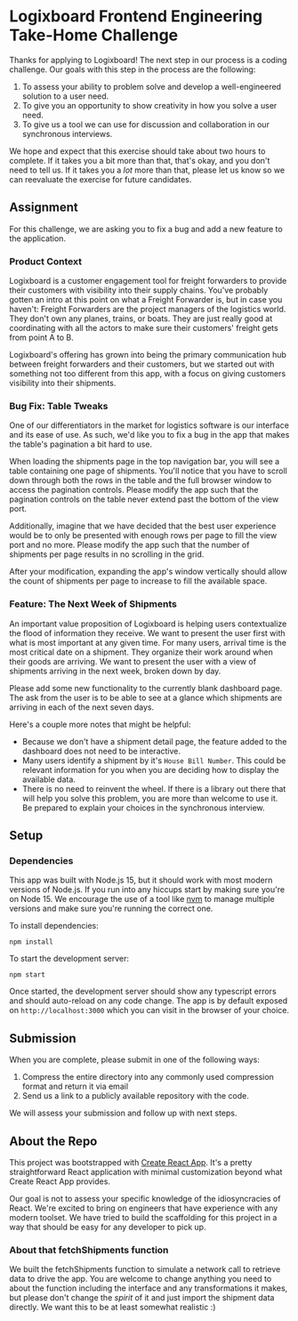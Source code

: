# Logixboard Frontend Engineering Take-Home Challenge

Thanks for applying to Logixboard! The next step in our process is a coding challenge. Our goals
with this step in the process are the following:

1. To assess your ability to problem solve and develop a well-engineered solution to a user need.
2. To give you an opportunity to show creativity in how you solve a user need.
3. To give us a tool we can use for discussion and collaboration in our synchronous interviews.

We hope and expect that this exercise should take about two hours to complete. If it takes you a
bit more than that, that's okay, and you don't need to tell us. If it takes you a _lot_ more than
that, please let us know so we can reevaluate the exercise for future candidates.

## Assignment

For this challenge, we are asking you to fix a bug and add a new feature to the application.

### Product Context

Logixboard is a customer engagement tool for freight forwarders to provide their customers with
visibility into their supply chains. You've probably gotten an intro at this point on what a
Freight Forwarder is, but in case you haven't: Freight Forwarders are the project managers of the
logistics world. They don't own any planes, trains, or boats. They are just really good at
coordinating with all the actors to make sure their customers' freight gets from point A to B.

Logixboard's offering has grown into being the primary communication hub between freight
forwarders and their customers, but we started out with something not too different from this
app, with a focus on giving customers visibility into their shipments.

### Bug Fix: Table Tweaks

One of our differentiators in the market for logistics software is our interface and its ease of
use. As such, we'd like you to fix a bug in the app that makes the table's pagination a bit hard
to use.

When loading the shipments page in the top navigation bar, you will see a table containing one page
of shipments. You'll notice that you have to scroll down through both the rows in the table and
the full browser window to access the pagination controls. Please modify the app such that the
pagination controls on the table never extend past the bottom of the view port.

Additionally, imagine that we have decided that the best user experience would be to only be
presented with enough rows per page to fill the view port and no more. Please modify the app
such that the number of shipments per page results in no scrolling in the grid.

After your modification, expanding the app's window vertically should allow the count of shipments
per page to increase to fill the available space.

### Feature: The Next Week of Shipments

An important value proposition of Logixboard is helping users contextualize the flood of
information they receive. We want to present the user first with what is most important at any
given time. For many users, arrival time is the most critical date on a shipment. They
organize their work around when their goods are arriving. We want to present the user with a view
of shipments arriving in the next week, broken down by day.

Please add some new functionality to the currently blank dashboard page. The ask from the user is
to be able to see at a glance which shipments are arriving in each of the next seven days.

Here's a couple more notes that might be helpful:

- Because we don't have a shipment detail page, the feature added to the dashboard does not
  need to be interactive.
- Many users identify a shipment by it's `House Bill Number`. This could be relevant information
  for you when you are deciding how to display the available data.
- There is no need to reinvent the wheel. If there is a library out there that will help you solve
  this problem, you are more than welcome to use it. Be prepared to explain your choices in the
  synchronous interview.

## Setup

### Dependencies

This app was built with Node.js 15, but it should work with most modern versions of Node.js. If
you run into any hiccups start by making sure you're on Node 15. We encourage the use of a tool
like [nvm](https://github.com/nvm-sh/nvm#installing-and-updating) to manage multiple versions and
make sure you're running the correct one.

To install dependencies:

```
npm install
```

To start the development server:

```
npm start
```

Once started, the development server should show any typescript errors and should auto-reload on
any code change. The app is by default exposed on `http://localhost:3000` which you can visit in
the browser of your choice.

## Submission

When you are complete, please submit in one of the following ways:

1. Compress the entire directory into any commonly used compression format and return it via email
2. Send us a link to a publicly available repository with the code.

We will assess your submission and follow up with next steps.

## About the Repo

This project was bootstrapped with
[Create React App](https://github.com/facebook/create-react-app). It's a pretty straightforward
React application with minimal customization beyond what Create React App provides.

Our goal is not to assess your specific knowledge of the idiosyncracies of React. We're excited
to bring on engineers that have experience with any modern toolset. We have tried to build the
scaffolding for this project in a way that should be easy for any developer to pick up.

### About that fetchShipments function

We built the fetchShipments function to simulate a network call to retrieve data to drive the app. You
are welcome to change anything you need to about the function including the interface and any
transformations it makes, but please don't change the _spirit_ of it and just import the shipment
data directly. We want this to be at least somewhat realistic :)
